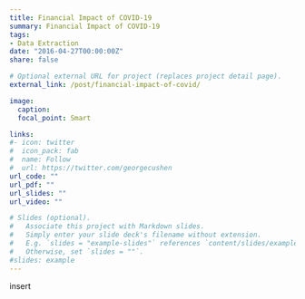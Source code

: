 ```yaml
---
title: Financial Impact of COVID-19
summary: Financial Impact of COVID-19
tags:
- Data Extraction
date: "2016-04-27T00:00:00Z"
share: false

# Optional external URL for project (replaces project detail page).
external_link: /post/financial-impact-of-covid/

image:
  caption: 
  focal_point: Smart

links:
#- icon: twitter
#  icon_pack: fab
#  name: Follow
#  url: https://twitter.com/georgecushen
url_code: ""
url_pdf: ""
url_slides: ""
url_video: ""

# Slides (optional).
#   Associate this project with Markdown slides.
#   Simply enter your slide deck's filename without extension.
#   E.g. `slides = "example-slides"` references `content/slides/example-slides.md`.
#   Otherwise, set `slides = ""`.
#slides: example
---
```


insert
